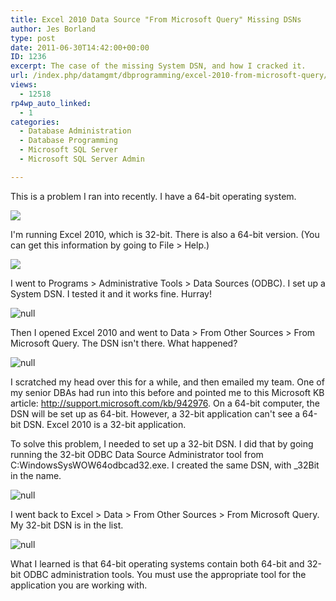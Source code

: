 ```yaml
---
title: Excel 2010 Data Source "From Microsoft Query" Missing DSNs
author: Jes Borland
type: post
date: 2011-06-30T14:42:00+00:00
ID: 1236
excerpt: The case of the missing System DSN, and how I cracked it.
url: /index.php/datamgmt/dbprogramming/excel-2010-from-microsoft-query/
views:
  - 12518
rp4wp_auto_linked:
  - 1
categories:
  - Database Administration
  - Database Programming
  - Microsoft SQL Server
  - Microsoft SQL Server Admin

---
```

This is a problem I ran into recently. I have a 64-bit operating system. 

![][1]

I'm running Excel 2010, which is 32-bit. There is also a 64-bit version. (You can get this information by going to File > Help.)

![][2]

I went to Programs > Administrative Tools > Data Sources (ODBC). I set up a System DSN. I tested it and it works fine. Hurray! 

![][3]

Then I opened Excel 2010 and went to Data > From Other Sources > From Microsoft Query. The DSN isn't there. What happened? 

![][4]

I scratched my head over this for a while, and then emailed my team. One of my senior DBAs had run into this before and pointed me to this Microsoft KB article: <http://support.microsoft.com/kb/942976>. On a 64-bit computer, the DSN will be set up as 64-bit. However, a 32-bit application can't see a 64-bit DSN. Excel 2010 is a 32-bit application.
  
To solve this problem, I needed to set up a 32-bit DSN. I did that by going running the 32-bit ODBC Data Source Administrator tool from C:WindowsSysWOW64odbcad32.exe. I created the same DSN, with _32Bit in the name. 

 ![][5]

I went back to Excel > Data > From Other Sources > From Microsoft Query. My 32-bit DSN is in the list. 

 ![][6]

What I learned is that 64-bit operating systems contain both 64-bit and 32-bit ODBC administration tools. You must use the appropriate tool for the application you are working with.

 [1]: /wp-content/uploads/users/grrlgeek/DSN6.JPG?mtime=1309464482
 [2]: /wp-content/uploads/users/grrlgeek/DSN5.JPG?mtime=1309464482
 [3]: /wp-content/uploads/users/grrlgeek/DSN1.JPG?mtime=1309446389 "null"
 [4]: /wp-content/uploads/users/grrlgeek/DSN2.JPG?mtime=1309446389 "null"
 [5]: /wp-content/uploads/users/grrlgeek/DSN3.JPG?mtime=130944638 "null"
 [6]: /wp-content/uploads/users/grrlgeek/DSN4.JPG?mtime=1309446389 "null"